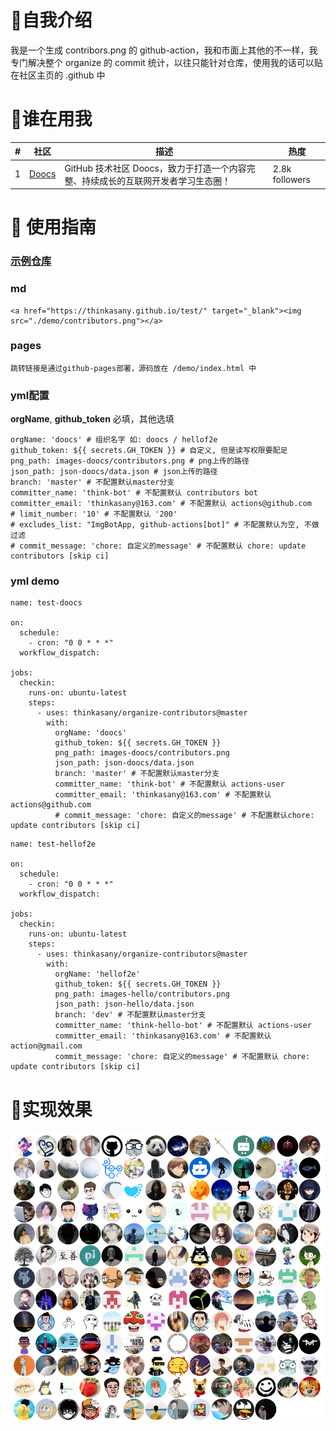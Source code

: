 # 🌊自我介绍
我是一个生成 contribors.png 的 github-action，我和市面上其他的不一样，我专门解决整个 organize 的 commit 统计，以往只能针对仓库，使用我的话可以贴在社区主页的 .github 中

# 🚀谁在用我
| # | 社区| 描述 | 热度 |
| --- | --- | --- | --- |
| 1   | [Doocs](https://github.com/doocs)           |     GitHub 技术社区 Doocs，致力于打造一个内容完整、持续成长的互联网开发者学习生态圈！       |2.8k followers

# 🍔 使用指南
### [示例仓库](https://github.com/thinkasany/test)
### md
```
<a href="https://thinkasany.github.io/test/" target="_blank"><img src="./demo/contributors.png"></a>
```

### pages
```
跳转链接是通过github-pages部署，源码放在 /demo/index.html 中
```

### yml配置
**orgName**, **github_token** 必填，其他选填
```
orgName: 'doocs' # 组织名字 如: doocs / hellof2e
github_token: ${{ secrets.GH_TOKEN }} # 自定义, 但是读写权限要配足
png_path: images-doocs/contributors.png # png上传的路径
json_path: json-doocs/data.json # json上传的路径
branch: 'master' # 不配置默认master分支
committer_name: 'think-bot' # 不配置默认 contributors bot
committer_email: 'thinkasany@163.com' # 不配置默认 actions@github.com
# limit_number: '10' # 不配置默认 '200'
# excludes_list: "ImgBotApp, github-actions[bot]" # 不配置默认为空, 不做过滤
# commit_message: 'chore: 自定义的message' # 不配置默认 chore: update contributors [skip ci]
```
### yml demo
```
name: test-doocs

on:
  schedule:
    - cron: "0 0 * * *"
  workflow_dispatch:

jobs:
  checkin:
    runs-on: ubuntu-latest
    steps:
      - uses: thinkasany/organize-contributors@master
        with:
          orgName: 'doocs'
          github_token: ${{ secrets.GH_TOKEN }}
          png_path: images-doocs/contributors.png
          json_path: json-doocs/data.json
          branch: 'master' # 不配置默认master分支
          committer_name: 'think-bot' # 不配置默认 actions-user
          committer_email: 'thinkasany@163.com' # 不配置默认actions@github.com
          # commit_message: 'chore: 自定义的message' # 不配置默认chore: update contributors [skip ci]
```

```
name: test-hellof2e

on:
  schedule:
    - cron: "0 0 * * *"
  workflow_dispatch:

jobs:
  checkin:
    runs-on: ubuntu-latest
    steps:
      - uses: thinkasany/organize-contributors@master
        with:
          orgName: 'hellof2e'
          github_token: ${{ secrets.GH_TOKEN }}
          png_path: images-hello/contributors.png
          json_path: json-hello/data.json
          branch: 'dev' # 不配置默认master分支
          committer_name: 'think-hello-bot' # 不配置默认 actions-user
          committer_email: 'thinkasany@163.com' # 不配置默认 action@gmail.com
          commit_message: 'chore: 自定义的message' # 不配置默认 chore: update contributors [skip ci]
```
# 🌈实现效果
<a href="https://thinkasany.github.io/test/" target="_blank"><img src="./demo/contributors.png"></a>